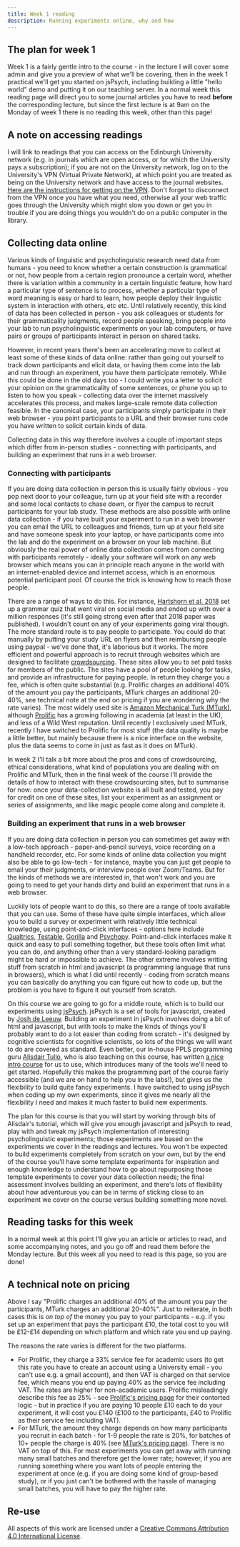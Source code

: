 ```yaml
---
title: Week 1 reading
description: Running experiments online, why and how
---
```


## The plan for week 1

Week 1 is a fairly gentle intro to the course - in the lecture I will cover some admin and give you a preview of what we'll be covering, then in the week 1 practical we'll get you started on jsPsych, including building a little "hello world" demo and putting it on our teaching server. In a normal week this reading page will direct you to some journal articles you have to read **before** the corresponding lecture, but since the first lecture is at 9am on the Monday of week 1 there is no reading this week, other than this page! 


## A note on accessing readings

I will link to readings that you can access on the Edinburgh University network (e.g. in journals which are open access, or for which the University pays a subscription); if you are not on the University network, log on to the University's VPN (Virtual Private Network), at which point you are treated as being on the University network and have access to the journal websites. [Here are the instructions for getting on the VPN](https://www.ed.ac.uk/information-services/computing/desktop-personal/vpn/vpn-service-introduction). Don't forget to disconnect from the VPN once you have what you need, otherwise all your web traffic goes through the University which might slow you down or get you in trouble if you are doing things you wouldn't do on a public computer in the library.

## Collecting data online

Various kinds of linguistic and psycholinguistic research need data from humans - you need to know whether a certain construction is grammatical or not, how people from a certain region pronounce a certain word, whether there is variation within a community in a certain linguistic feature, how hard a particular type of sentence is to process, whether a particular type of word meaning is easy or hard to learn, how people deploy their linguistic system in interaction with others, etc etc.  Until relatively recently, this kind of data has been collected in person - you ask colleagues or students for their grammaticality judgments, record people speaking, bring people into your lab to run psycholinguistic experiments on your lab computers, or have pairs or groups of participants interact in person on shared tasks.

However, in recent years there's been an accelerating move to collect at least some of these kinds of data online: rather than going out yourself to track down participants and elicit data, or having them come into the lab and run through an experiment, you have them participate remotely. While this could be done in the old days too - I could write you a letter to solicit your opinion on the grammaticality of some sentences, or phone you up to listen to how you speak - collecting data over the internet massively accelerates this process, and makes large-scale remote data collection feasible. In the canonical case, your participants simply participate in their web browser - you point participants to a URL and their browser runs code you have written to solicit certain kinds of data.

Collecting data in this way therefore involves a couple of important steps which differ from in-person studies - connecting with participants, and building an experiment that runs in a web browser.

### Connecting with participants

If you are doing data collection in person this is usually fairly obvious - you pop next door to your colleague, turn up at your field site with a recorder and some local contacts to chase down, or flyer the campus to recruit participants for your lab study. These methods are also possible with online data collection - if you have built your experiment to run in a web browser you can email the URL to colleagues and friends, turn up at your field site and have someone speak into your laptop, or have participants come into the lab and do the experiment on a browser on your lab machine. But obviously the real power of online data collection comes from connecting with participants remotely - ideally your software will work on any web browser which means you can in principle reach anyone in the world with an internet-enabled device and internet access, which is an enormous potential participant pool. Of course the trick is knowing how to reach those people.

There are a range of ways to do this. For instance, [Hartshorn et al. 2018](https://www.sciencedirect.com/science/article/abs/pii/S0010027718300994) set up a grammar quiz that went viral on social media and ended up with over a million responses (it's still going strong even after that 2018 paper was published). I wouldn't count on any of your experiments going viral though. The more standard route is to pay people to participate. You could do that manually by putting your study URL on flyers and then reimbursing people using paypal - we've done that, it's laborious but it works. The more efficient and powerful approach is to recruit through websites which are designed to facilitate [crowdsourcing](https://en.wikipedia.org/wiki/Crowdsourcing). These sites allow you to set paid tasks for members of the public. The sites have a pool of people looking for tasks, and provide an infrastructure for paying people. In return they charge you a fee, which is often quite substantial (e.g. Prolific charges an additional 40% of the amount you pay the participants, MTurk charges an additional 20-40%, see technical note at the end on pricing if you are wondering why the rate varies). The most widely used site is [Amazon Mechanical Turk (MTurk)](https://www.mturk.com), although [Prolific](https://www.prolific.co) has a growing following in academia (at least in the UK), and less of a Wild West reputation. Until recently I exclusively used MTurk, recently I have switched to Prolific for most stuff (the data quality is maybe a little better, but mainly because there is a nice interface on the website, plus the data seems to come in just as fast as it does on MTurk).

In week 2 I'll talk a bit more about the pros and cons of crowdsourcing, ethical considerations, what kind of populations you are dealing with on Prolific and MTurk, then in the final week of the course I'll provide the details of how to interact with these crowdsourcing sites, but to summarise for now: once your data-collection website is all built and tested, you pay for credit on one of these sites, list your experiment as an assignment or series of assignments, and like magic people come along and complete it. 

### Building an experiment that runs in a web browser

If you are doing data collection in person you can sometimes get away with a low-tech approach - paper-and-pencil surveys, voice recording on a handheld recorder, etc. For some kinds of online data collection you might also be able to go low-tech - for instance, maybe you can just get people to email your their judgments, or interview people over Zoom/Teams. But for the kinds of methods we are interested in, that won't work and you are going to need to get your hands dirty and build an experiment that runs in a web browser.

Luckily lots of people want to do this, so there are a range of tools available that you can use. Some of these have quite simple interfaces, which allow you to build a survey or experiment with relatively little technical knowledge, using point-and-click interfaces - options here include [Qualtrics](https://edinburgh.eu.qualtrics.com), [Testable](https://www.testable.org), [Gorilla](https://gorilla.sc/) and [Psychopy](https://www.psychopy.org). Point-and-click interfaces make it quick and easy to pull something together, but these tools often limit what you can do, and anything other than a very standard-looking paradigm might be hard or impossible to achieve. The other extreme involves writing stuff from scratch in html and javascript (a programming language that runs in browsers), which is what I did until recently - coding from scratch means you can basically do anything you can figure out how to code up, but the problem is you have to figure it out yourself from scratch.

On this course we are going to go for a middle route, which is to build our experiments using [jsPsych](https://www.jspsych.org). jsPsych is a set of tools for javascript, created by [Josh de Leeuw](https://www.vassar.edu/faculty/jdeleeuw/). Building an experiment in jsPsych involves doing a bit of html and javascript, but with tools to make the kinds of things you'll probably want to do a lot easier than coding from scratch - it's designed by cognitive scientists for cognitive scientists, so lots of the things we will want to do are covered as standard. Even better, our in-house PPLS programming guru [Alisdair Tullo](https://www.ed.ac.uk/profile/alisdair-tullo), who is also teaching on this course, has written [a nice intro course](https://softdev.ppls.ed.ac.uk/online_experiments/index.html) for us to use, which introduces many of the tools we'll need to get started. Hopefully this makes the programming part of the course fairly accessible (and we are on hand to help you in the labs!), but gives us the flexibility to build quite fancy experiments. I have switched to using jsPsych when coding up my own experiments, since it gives me nearly all the flexibility I need and makes it much faster to build new experiments.

The plan for this course is that you will start by working through bits of Alisdair's tutorial, which will give you enough javascript and jsPsych to read, play with and tweak my jsPsych implementation of interesting psycholinguistic experiments; those experiments are based on the experiments we cover in the readings and lectures. You won't be expected to build experiments completely from scratch on your own, but by the end of the course you'll have some template experiments for inspiration and enough knowledge to understand how to go about repurposing those template experiments to cover your data collection needs; the final assessment involves building an experiment, and there's lots of flexibility about how adventurous you can be in terms of sticking close to an experiment we cover on the course versus building something more novel.

## Reading tasks for this week

In a normal week at this point I'll give you an article or articles to read, and some accompanying notes, and you go off and read them before the Monday lecture. But this week all you need to read is this page, so you are done!

## A technical note on pricing

Above I say "Prolific charges an additional 40% of the amount you pay the participants, MTurk charges an additional 20-40%". Just to reiterate, in both cases this is *on top of* the money you pay to your participants - e.g. if you set up an experiment that pays the participant £10, the total cost to you will be £12-£14 depending on which platform and which rate you end up paying. 

The reasons the rate varies is different for the two platforms.
- For Prolific, they charge a 33% service fee for academic users (to get this rate you have to create an account using a University email - you can't use e.g. a gmail account), and then VAT is charged on that service fee, which means you end up paying 40% as the service fee including VAT. The rates are higher for non-academic users. Prolific misleadingly describe this fee as 25% - see [Prolific's pricing page](https://researcher-help.prolific.com/en/article/9cd998) for their contorted logic - but in practice if you are paying 10 people £10 each to do your experiment, it will cost you £140 (£100 to the participants, £40 to Prolific as their service fee including VAT).
- For MTurk, the amount they charge depends on how many participants you recruit in each batch - for 1-9 people the rate is 20%, for batches of 10+ people the charge is 40% (see [MTurk's pricing page](https://www.mturk.com/pricing)). There is no VAT on top of this. For most experiments you can get away with running many small batches and therefore get the lower rate; however, if you are running something where you want lots of people entering the experiment at once (e.g. if you are doing some kind of group-based study), or if you just can't be bothered with the hassle of managing small batches, you will have to pay the higher rate.

## Re-use

All aspects of this work are licensed under a [Creative Commons Attribution 4.0 International License](http://creativecommons.org/licenses/by/4.0/).
